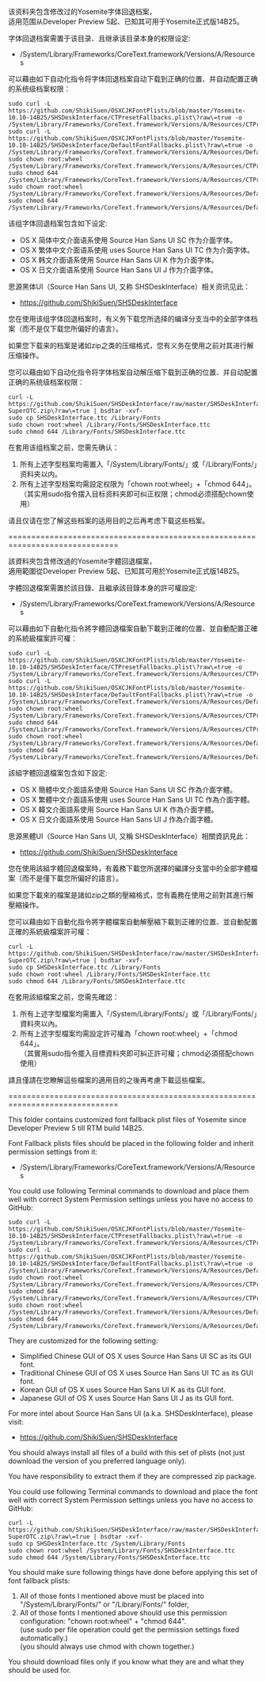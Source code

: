 该资料夹包含修改过的Yosemite字体回退档案，<br>
适用范围从Developer Preview 5起、已知其可用于Yosemite正式版14B25。<br>

字体回退档案需置于该目录、且继承该目录本身的权限设定:<br>
- /System/Library/Frameworks/CoreText.framework/Versions/A/Resources<br>

可以藉由如下自动化指令将字体回退档案自动下载到正确的位置、并自动配置正确的系统级档案权限：<br>
<pre><code>sudo curl -L https://github.com/ShikiSuen/OSXCJKFontPlists/blob/master/Yosemite-10.10-14B25/SHSDeskInterface/CTPresetFallbacks.plist\?raw\=true -o /System/Library/Frameworks/CoreText.framework/Versions/A/Resources/CTPresetFallbacks.plist
sudo curl -L https://github.com/ShikiSuen/OSXCJKFontPlists/blob/master/Yosemite-10.10-14B25/SHSDeskInterface/DefaultFontFallbacks.plist\?raw\=true -o /System/Library/Frameworks/CoreText.framework/Versions/A/Resources/DefaultFontFallbacks.plist
sudo chown root:wheel /System/Library/Frameworks/CoreText.framework/Versions/A/Resources/CTPresetFallbacks.plist
sudo chmod 644 /System/Library/Frameworks/CoreText.framework/Versions/A/Resources/CTPresetFallbacks.plist
sudo chown root:wheel /System/Library/Frameworks/CoreText.framework/Versions/A/Resources/DefaultFontFallbacks.plist
sudo chmod 644 /System/Library/Frameworks/CoreText.framework/Versions/A/Resources/DefaultFontFallbacks.plist</code></pre>

该组字体回退档案包含如下设定:<br>

- OS X 简体中文介面语系使用 Source Han Sans UI SC 作为介面字体。<br>
- OS X 繁体中文介面语系使用 uses Source Han Sans UI TC 作为介面字体。<br>
- OS X 韩文介面语系使用 Source Han Sans UI K 作为介面字体。<br>
- OS X 日文介面语系使用 Source Han Sans UI J 作为介面字体。<br>

思源黑体UI（Source Han Sans UI, 又称 SHSDeskInterface）相关资讯见此：<br>
- https://github.com/ShikiSuen/SHSDeskInterface<br>

您在使用该组字体回退档案时，有义务下载您所选择的编译分支当中的全部字体档案（而不是仅下载您所偏好的语言）。<br>

如果您下载来的档案是诸如zip之类的压缩格式，您有义务在使用之前对其进行解压缩操作。<br>

您可以藉由如下自动化指令将字体档案自动解压缩下载到正确的位置、并自动配置正确的系统级档案权限：<br>
<pre><code>curl -L https://github.com/ShikiSuen/SHSDeskInterface/raw/master/SHSDeskInterface-SuperOTC.zip\?raw\=true | bsdtar -xvf-
sudo cp SHSDeskInterface.ttc /Library/Fonts
sudo chown root:wheel /Library/Fonts/SHSDeskInterface.ttc
sudo chmod 644 /Library/Fonts/SHSDeskInterface.ttc</code></pre>

在套用该组档案之前，您需先确认：<br>

1. 所有上述字型档案均需置入「/System/Library/Fonts/」或「/Library/Fonts/」资料夹以内。<br>
2. 所有上述字型档案均需設定权限为「chown root:wheel」+「chmod 644」。<br>
（其实用sudo指令摆入目标资料夹即可纠正权限；chmod必须搭配chown使用）<br>

请且仅请在您了解这些档案的适用目的之后再考虑下载这些档案。<br>

==============================================================================<br>

該資料夾包含修改過的Yosemite字體回退檔案，<br>
適用範圍從Developer Preview 5起、已知其可用於Yosemite正式版14B25。<br>

字體回退檔案需置於該目錄、且繼承該目錄本身的許可權設定:<br>
- /System/Library/Frameworks/CoreText.framework/Versions/A/Resources<br>

可以藉由如下自動化指令將字體回退檔案自動下載到正確的位置、並自動配置正確的系統級檔案許可權：<br>
<pre><code>sudo curl -L https://github.com/ShikiSuen/OSXCJKFontPlists/blob/master/Yosemite-10.10-14B25/SHSDeskInterface/CTPresetFallbacks.plist\?raw\=true -o /System/Library/Frameworks/CoreText.framework/Versions/A/Resources/CTPresetFallbacks.plist
sudo curl -L https://github.com/ShikiSuen/OSXCJKFontPlists/blob/master/Yosemite-10.10-14B25/SHSDeskInterface/DefaultFontFallbacks.plist\?raw\=true -o /System/Library/Frameworks/CoreText.framework/Versions/A/Resources/DefaultFontFallbacks.plist
sudo chown root:wheel /System/Library/Frameworks/CoreText.framework/Versions/A/Resources/CTPresetFallbacks.plist
sudo chmod 644 /System/Library/Frameworks/CoreText.framework/Versions/A/Resources/CTPresetFallbacks.plist
sudo chown root:wheel /System/Library/Frameworks/CoreText.framework/Versions/A/Resources/DefaultFontFallbacks.plist
sudo chmod 644 /System/Library/Frameworks/CoreText.framework/Versions/A/Resources/DefaultFontFallbacks.plist</code></pre>

該組字體回退檔案包含如下設定:<br>

- OS X 簡體中文介面語系使用 Source Han Sans UI SC 作為介面字體。<br>
- OS X 繁體中文介面語系使用 uses Source Han Sans UI TC 作為介面字體。<br>
- OS X 韓文介面語系使用 Source Han Sans UI K 作為介面字體。<br>
- OS X 日文介面語系使用 Source Han Sans UI J 作為介面字體。<br>

思源黑體UI（Source Han Sans UI, 又稱 SHSDeskInterface）相關資訊見此：<br>
- https://github.com/ShikiSuen/SHSDeskInterface<br>

您在使用該組字體回退檔案時，有義務下載您所選擇的編譯分支當中的全部字體檔案（而不是僅下載您所偏好的語言）。<br>

如果您下載來的檔案是諸如zip之類的壓縮格式，您有義務在使用之前對其進行解壓縮操作。<br>

您可以藉由如下自動化指令將字體檔案自動解壓縮下載到正確的位置、並自動配置正確的系統級檔案許可權：<br>
<pre><code>curl -L https://github.com/ShikiSuen/SHSDeskInterface/raw/master/SHSDeskInterface-SuperOTC.zip\?raw\=true | bsdtar -xvf-
sudo cp SHSDeskInterface.ttc /Library/Fonts
sudo chown root:wheel /Library/Fonts/SHSDeskInterface.ttc
sudo chmod 644 /Library/Fonts/SHSDeskInterface.ttc</code></pre>

在套用該組檔案之前，您需先確認：<br>

1. 所有上述字型檔案均需置入「/System/Library/Fonts/」或「/Library/Fonts/」資料夾以內。<br>
2. 所有上述字型檔案均需設定許可權為「chown root:wheel」+「chmod 644」。<br>
（其實用sudo指令擺入目標資料夾即可糾正許可權；chmod必須搭配chown使用）<br>

請且僅請在您瞭解這些檔案的適用目的之後再考慮下載這些檔案。<br>

==============================================================================<br>

This folder contains customized font fallback plist files of Yosemite since Developer Preview 5 till RTM build 14B25.<br>

Font Fallback plists files should be placed in the following folder and inherit permission settings from it:<br>
- /System/Library/Frameworks/CoreText.framework/Versions/A/Resources<br>

You could use following Terminal commands to download and place them well with correct System Permission settings unless you have no access to GitHub:<br>

<pre><code>sudo curl -L https://github.com/ShikiSuen/OSXCJKFontPlists/blob/master/Yosemite-10.10-14B25/SHSDeskInterface/CTPresetFallbacks.plist\?raw\=true -o /System/Library/Frameworks/CoreText.framework/Versions/A/Resources/CTPresetFallbacks.plist
sudo curl -L https://github.com/ShikiSuen/OSXCJKFontPlists/blob/master/Yosemite-10.10-14B25/SHSDeskInterface/DefaultFontFallbacks.plist\?raw\=true -o /System/Library/Frameworks/CoreText.framework/Versions/A/Resources/DefaultFontFallbacks.plist
sudo chown root:wheel /System/Library/Frameworks/CoreText.framework/Versions/A/Resources/CTPresetFallbacks.plist
sudo chmod 644 /System/Library/Frameworks/CoreText.framework/Versions/A/Resources/CTPresetFallbacks.plist
sudo chown root:wheel /System/Library/Frameworks/CoreText.framework/Versions/A/Resources/DefaultFontFallbacks.plist
sudo chmod 644 /System/Library/Frameworks/CoreText.framework/Versions/A/Resources/DefaultFontFallbacks.plist</code></pre>

They are customized for the following setting:<br>

- Simplified Chinese GUI of OS X uses Source Han Sans UI SC as its GUI font.<br>
- Traditional Chinese GUI of OS X uses Source Han Sans UI TC as its GUI font.<br>
- Korean GUI of OS X uses Source Han Sans UI K as its GUI font.<br>
- Japanese GUI of OS X uses Source Han Sans UI J as its GUI font.<br>

For more intel about Source Han Sans UI (a.k.a. SHSDeskInterface), please visit:<br>
- https://github.com/ShikiSuen/SHSDeskInterface<br>

You should always install all files of a build with this set of plists (not just download the version of you preferred language only).<br>

You have responsibility to extract them if they are compressed zip package.<br>

You could use following Terminal commands to download and place the font well with correct System Permission settings unless you have no access to GitHub:<br>
<pre><code>curl -L https://github.com/ShikiSuen/SHSDeskInterface/raw/master/SHSDeskInterface-SuperOTC.zip\?raw\=true | bsdtar -xvf-
sudo cp SHSDeskInterface.ttc /System/Library/Fonts
sudo chown root:wheel /System/Library/Fonts/SHSDeskInterface.ttc
sudo chmod 644 /System/Library/Fonts/SHSDeskInterface.ttc</code></pre>

You should make sure following things have done before applying this set of font fallback plists:<br>

1. All of those fonts I mentioned above must be placed into "/System/Library/Fonts/" or "/Library/Fonts/" folder,<br>
2. All of those fonts I mentioned above should use this permission configuration: "chown root:wheel" + "chmod 644".<br>
(use sudo per file operation could get the permission settings fixed automatically.)<br>
(you should always use chmod with chown together.)<br>

You should download files only if you know what they are and what they should be used for.<br>

